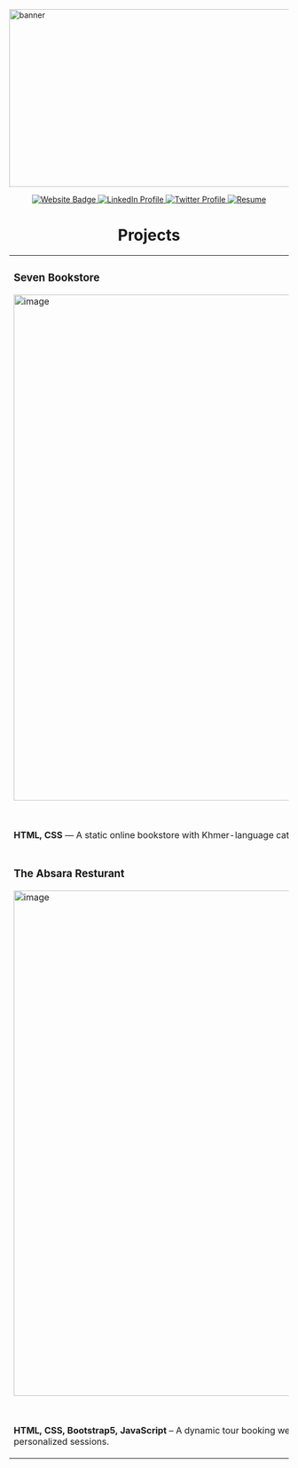 <img width="1280" height="320" alt="banner" src="https://github.com/user-attachments/assets/65e33830-12f8-4aa6-a155-3da63f8f2e65" />
<p align="center">
  <a href="https://natepy19.wixsite.com/natepyvann" target="_blank">
  <img src="https://img.shields.io/static/v1?label=|&message=WEBSITE&color=23555f&style=plastic&logo=react&logo-color=white" alt="Website Badge"/>
</a>

  <a href="https://www.linkedin.com/in/natepy-vann-153ab9239" target="_blank">
  <img src="https://camo.githubusercontent.com/57fad13d653a6a5ed1e7b53a2a38d1a6c618925918b7c48fd2825422d64b1790/68747470733a2f2f696d672e736869656c64732e696f2f7374617469632f76313f6c6162656c3d7c266d6573736167653d4c494e4b45442d494e26636f6c6f723d636466393938267374796c653d706c6173746963266c6f676f3d6c696e6b6564696e266c6f676f2d636f6c6f723d7768697465" alt="LinkedIn Profile" />
</a>


  <a href="#">
    <img src="https://camo.githubusercontent.com/f965d4c8901032f4970045299ffe866f5f3add9559671b3c99b88ff18d1bf7a6/68747470733a2f2f696d672e736869656c64732e696f2f7374617469632f76313f6c6162656c3d7c266d6573736167653d5457495454455226636f6c6f723d323335353566267374796c653d706c6173746963266c6f676f3d74776974746572266c6f676f2d636f6c6f723d7768697465" alt = "Twitter Profile" />
  </a>
  <a href="https://drive.google.com/file/d/1IEXeb0hxN0PwMNTug0zdh598WKS2S8C_/view?usp=drive_link">
    <img src="https://camo.githubusercontent.com/d8227430855e6256bb09e5a62ed2d43e9c7075fa937f7de166343988aeb816ea/68747470733a2f2f696d672e736869656c64732e696f2f7374617469632f76313f6c6162656c3d7c266d6573736167653d524553554d4526636f6c6f723d323335353566267374796c653d706c6173746963266c6f676f3d7265616374266c6f676f2d636f6c6f723d7768697465" alt="Resume" />
  </a>
</p>

<h1 align="center">Projects</h1>

<table>
  <tr>
<!--     Seven bookstore -->
    <td width="50%" valign="top">
      <h3>Seven Bookstore</h3>
      <img width="1895" height="911" alt="image" src="https://github.com/user-attachments/assets/f0fb60bb-fc56-4453-b4d2-73146c3bc241" width = "100%"/>
      <br/>
      <p align="center" dir="auto">
         <a href="https://github.com/starieeee/sevenBookstore.git">
        <img src="https://camo.githubusercontent.com/efdf02df4e564b93ecf69e421e9979b75afebfa9b5824816fb8bf64aa47c4c60/68747470733a2f2f696d672e736869656c64732e696f2f7374617469632f76313f6c6162656c3d7c266d6573736167653d5245504f26636f6c6f723d323335353566267374796c653d706c6173746963266c6f676f3d676974687562266c6f676f2d636f6c6f723d7768697465"/>
      </a>
      <a href="https://sevenbookstore.netlify.app">
        <img src="https://camo.githubusercontent.com/b0f0632f6ef6784735d7cd99b0eacb2464521058fa9ac4872591d4bba67333e0/68747470733a2f2f696d672e736869656c64732e696f2f7374617469632f76313f6c6162656c3d7c266d6573736167653d5745425349544526636f6c6f723d636466393938267374796c653d706c6173746963266c6f676f3d776f72647072657373266c6f676f2d636f6c6f723d7768697465"/>
      </a>
      </p>
      <p><b>HTML, CSS </b> — A static online bookstore with Khmer-language categories, multi-page navigation, and book cards showing covers, titles, and prices, deployed on Netlify.</p>
    </td>
<!--     End of Seven Bookstore -->
<!--     The Cake start -->
    <td width="50%" valign="top">
      <h3>The Cake</h3>
      <img width="1900" height="911" alt="image" src="https://github.com/user-attachments/assets/76bebc4a-d37d-4ecf-9c68-dfa6da6bcf42" width = "100%"/>
      <br/>
      <p align="center" dir="auto">
         <a href="https://github.com/starieeee/theCake.git">
        <img src="https://camo.githubusercontent.com/efdf02df4e564b93ecf69e421e9979b75afebfa9b5824816fb8bf64aa47c4c60/68747470733a2f2f696d672e736869656c64732e696f2f7374617469632f76313f6c6162656c3d7c266d6573736167653d5245504f26636f6c6f723d323335353566267374796c653d706c6173746963266c6f676f3d676974687562266c6f676f2d636f6c6f723d7768697465"/>
      </a>
      <a href="https://thecake-star.netlify.app/">
        <img src="https://camo.githubusercontent.com/b0f0632f6ef6784735d7cd99b0eacb2464521058fa9ac4872591d4bba67333e0/68747470733a2f2f696d672e736869656c64732e696f2f7374617469632f76313f6c6162656c3d7c266d6573736167653d5745425349544526636f6c6f723d636466393938267374796c653d706c6173746963266c6f676f3d776f72647072657373266c6f676f2d636f6c6f723d7768697465"/>
      </a>
      </p>
      <p>A modern bakery website built with <b> HTML, CSS, Bootstrap5, and JavaScript </b>, deployed on Netlify. The site offers a smooth browsing experience with a Khmer-language interface, allowing users to explore delicious cakes, bread, pies, and more.</p>
    </td>
<!--     The Cake End -->
  </tr>
  <tr>
<!--     Absara Resturant start -->
    <td width="50%" valign="top">
      <h3>The Absara Resturant</h3>
      <img width="1899" height="910" alt="image" src="https://github.com/user-attachments/assets/3ecf4e62-82c1-4bff-bf4f-8caf5b74dc44" width="100%"/>
      <br/>
      <p align="center" dir="auto">
         <a href="https://github.com/starieeee/absaraResturant.git">
        <img src="https://camo.githubusercontent.com/efdf02df4e564b93ecf69e421e9979b75afebfa9b5824816fb8bf64aa47c4c60/68747470733a2f2f696d672e736869656c64732e696f2f7374617469632f76313f6c6162656c3d7c266d6573736167653d5245504f26636f6c6f723d323335353566267374796c653d706c6173746963266c6f676f3d676974687562266c6f676f2d636f6c6f723d7768697465"/>
      </a>
      <a href="https://absara.netlify.app/">
        <img src="https://camo.githubusercontent.com/b0f0632f6ef6784735d7cd99b0eacb2464521058fa9ac4872591d4bba67333e0/68747470733a2f2f696d672e736869656c64732e696f2f7374617469632f76313f6c6162656c3d7c266d6573736167653d5745425349544526636f6c6f723d636466393938267374796c653d706c6173746963266c6f676f3d776f72647072657373266c6f676f2d636f6c6f723d7768697465"/>
      </a>
      </p>
      <p><b>HTML, CSS, Bootstrap5, JavaScript</b> – A dynamic tour booking website featuring responsive design and interactive elements. Implemented login/signup system with sessionStorage to handle temporary user data, enabling booking functionality and personalized sessions.</p>
    </td>
<!--     Absara Resturant end -->
   <td width="50%" valign="top">
      <h3>Seven Bookstore</h3>
      <img width="1895" height="911" alt="image" src="https://github.com/user-attachments/assets/f0fb60bb-fc56-4453-b4d2-73146c3bc241" width = "100%"/>
      <br/>
      <p align="center" dir="auto">
         <a href="https://github.com/starieeee/sevenBookstore.git">
        <img src="https://camo.githubusercontent.com/efdf02df4e564b93ecf69e421e9979b75afebfa9b5824816fb8bf64aa47c4c60/68747470733a2f2f696d672e736869656c64732e696f2f7374617469632f76313f6c6162656c3d7c266d6573736167653d5245504f26636f6c6f723d323335353566267374796c653d706c6173746963266c6f676f3d676974687562266c6f676f2d636f6c6f723d7768697465"/>
      </a>
      <a href="https://sevenbookstore.netlify.app">
        <img src="https://camo.githubusercontent.com/b0f0632f6ef6784735d7cd99b0eacb2464521058fa9ac4872591d4bba67333e0/68747470733a2f2f696d672e736869656c64732e696f2f7374617469632f76313f6c6162656c3d7c266d6573736167653d5745425349544526636f6c6f723d636466393938267374796c653d706c6173746963266c6f676f3d776f72647072657373266c6f676f2d636f6c6f723d7768697465"/>
      </a>
      </p>
      <p><b>HTML, CSS </b> — A static online bookstore with Khmer-language categories, multi-page navigation, and book cards showing covers, titles, and prices, deployed on Netlify.</p>
    </td>
  </tr>
</table>

